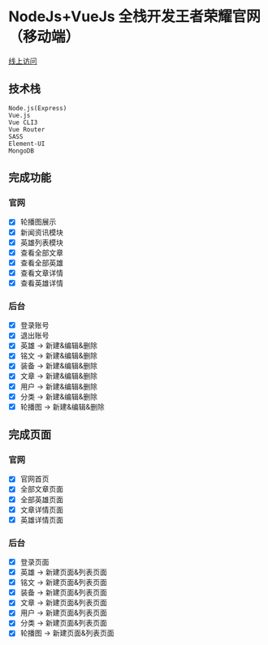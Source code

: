 
# NodeJs+VueJs 全栈开发王者荣耀官网（移动端）
[线上访问](http://122.51.186.16/#/home)

## 技术栈

```
Node.js(Express)
Vue.js
Vue CLI3
Vue Router
SASS
Element-UI
MongoDB
```

## 完成功能

### 官网

- [x] 轮播图展示
- [x] 新闻资讯模块
- [x] 英雄列表模块
- [x] 查看全部文章
- [x] 查看全部英雄
- [x] 查看文章详情
- [x] 查看英雄详情

### 后台

- [x] 登录账号
- [x] 退出账号
- [x] 英雄 -> 新建&编辑&删除
- [x] 铭文 -> 新建&编辑&删除
- [x] 装备 -> 新建&编辑&删除
- [x] 文章 -> 新建&编辑&删除
- [x] 用户 -> 新建&编辑&删除
- [x] 分类 -> 新建&编辑&删除
- [x] 轮播图 -> 新建&编辑&删除

## 完成页面

### 官网

- [x] 官网首页
- [x] 全部文章页面
- [x] 全部英雄页面
- [x] 文章详情页面
- [x] 英雄详情页面

### 后台

- [x] 登录页面
- [x] 英雄 -> 新建页面&列表页面
- [x] 铭文 -> 新建页面&列表页面
- [x] 装备 -> 新建页面&列表页面
- [x] 文章 -> 新建页面&列表页面
- [x] 用户 -> 新建页面&列表页面
- [x] 分类 -> 新建页面&列表页面
- [x] 轮播图 -> 新建页面&列表页面
